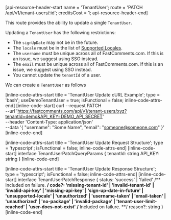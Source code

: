 [api-resource-header-start name = 'TenantUser'; route = 'PATCH /api/v1/tenant-users/:id'; creditsCost = 1; api-resource-header-end]

This route provides the ability to update a single `TenantUser`.

Updating a `TenantUser` has the following restrictions:

- The `signUpDate` may not be in the future.
- The `locale` must be in the list of [Supported Locales](https://github.com/FastComments/fastcomments-typescript/blob/main/src/constants.ts#L1).
- The `username` must be unique across all of FastComments.com. If this is an issue, we suggest using SSO instead.
- The `email` must be unique across all of FastComments.com. If this is an issue, we suggest using SSO instead.
- You cannot update the `tenantId` of a user.

We can create a `TenantUser` as follows

[inline-code-attrs-start title = 'TenantUser Update cURL Example'; type = 'bash'; useDemoTenantUser = true; isFunctional = false; inline-code-attrs-end]
[inline-code-start]
curl --request PATCH \
  --url 'https://fastcomments.com/api/v1/tenant-users/xyz?tenantId=demo&API_KEY=DEMO_API_SECRET' \
  --header 'Content-Type: application/json' \
  --data '{
    "username": "Some Name",
	"email": "someone@someone.com"
}'
[inline-code-end]

[inline-code-attrs-start title = 'TenantUser Update Request Structure'; type = 'typescript'; isFunctional = false; inline-code-attrs-end]
[inline-code-start]
interface TenantUserPatchQueryParams {
    tenantId: string
    API_KEY: string
}
[inline-code-end]

[inline-code-attrs-start title = 'TenantUser Update Response Structure'; type = 'typescript'; isFunctional = false; inline-code-attrs-end]
[inline-code-start]
interface TenantUserPatchResponse {
    status: 'success' | 'failed'
    /** Included on failure. **/
    code?: 'missing-tenant-id' | 'invalid-tenant-id' | 'invalid-api-key' | 'missing-api-key' | 'sign-up-date-in-future' | 'unsupported-locale' | 'unauthorized' | 'username-taken' | 'email-taken' | 'unauthorized' | 'no-package' | 'invalid-package' | 'tenant-user-limit-reached' | 'user-does-not-exist'
    /** Included on failure. **/
    reason?: string
}
[inline-code-end]
